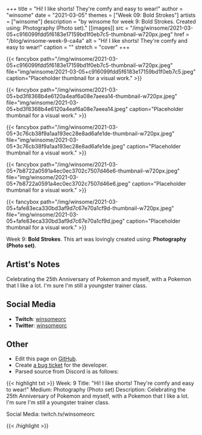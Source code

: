 +++
title =       "Hi! I like shorts! They're comfy and easy to wear!"
author =      "winsome"
date =        "2021-03-05"
themes =      ["Week 09: Bold Strokes"]
artists =     ["winsome"]
description = "by winsome for week 9: Bold Strokes. Created using: Photography (Photo set)."
[[images]]
      src = "/img/winsome/2021-03-05+c916099fdd5f6183e17159bd1f0eb7c5-thumbnail-w720px.jpeg"
      href = "/blog/winsome-week-9-ca4a"
      alt = "Hi! I like shorts! They're comfy and easy to wear!"
      caption = ""
      stretch = "cover"
+++


{{< fancybox path="/img/winsome/2021-03-05+c916099fdd5f6183e17159bd1f0eb7c5-thumbnail-w720px.jpeg" file="img/winsome/2021-03-05+c916099fdd5f6183e17159bd1f0eb7c5.jpeg" caption="Placeholder thumbnail for a visual work." >}}

{{< fancybox path="/img/winsome/2021-03-05+bd3f8368b4e6120a4eaf6a08e7aeea14-thumbnail-w720px.jpeg" file="img/winsome/2021-03-05+bd3f8368b4e6120a4eaf6a08e7aeea14.jpeg" caption="Placeholder thumbnail for a visual work." >}}

{{< fancybox path="/img/winsome/2021-03-05+3c76cb38f9a1aa193ec28e8ad6afe1de-thumbnail-w720px.jpeg" file="img/winsome/2021-03-05+3c76cb38f9a1aa193ec28e8ad6afe1de.jpeg" caption="Placeholder thumbnail for a visual work." >}}

{{< fancybox path="/img/winsome/2021-03-05+7b8722a0591a4ec0ec3702c7507d46e6-thumbnail-w720px.jpeg" file="img/winsome/2021-03-05+7b8722a0591a4ec0ec3702c7507d46e6.jpeg" caption="Placeholder thumbnail for a visual work." >}}

{{< fancybox path="/img/winsome/2021-03-05+fafe83eca330bd3af9d7c67e70a1cf9d-thumbnail-w720px.jpeg" file="img/winsome/2021-03-05+fafe83eca330bd3af9d7c67e70a1cf9d.jpeg" caption="Placeholder thumbnail for a visual work." >}}


Week 9: **Bold Strokes**. This art was lovingly created using: **Photography (Photo set)**.

## Artist's Notes

Celebrating the 25th Anniversary of Pokemon and myself, with a Pokemon that I like a lot. I'm sure I'm still a youngster trainer class.

## Social Media

- **Twitch**: <a href='https://twitch.tv/winsomeorc' target='_blank'>winsomeorc</a>
- **Twitter**: <a href='https://twitter.com/winsomeorc' target='_blank'>winsomeorc</a>

## Other

- Edit this page on [GitHub](https://github.com/teaminkling/web-refresh/edit/main/content/blog/winsome-week-9-ca4a.md).
- Create [a bug ticket](https://github.com/teaminkling/web-refresh/issues/new?assignees=&labels=bug&template=problem-report.md&title=) for the developer.
- Parsed source from Discord is as follows:

{{< highlight txt >}}
Week: 9
Title:  "Hi! I like shorts! They're comfy and easy to wear!"
Medium:  Photography (Photo set)
Description: 
Celebrating the 25th Anniversary of Pokemon and myself, with a Pokemon that I like a lot. I'm sure I'm still a youngster trainer class.

Social Media: twitch.tv/winsomeorc








{{< /highlight >}}